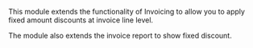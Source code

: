 This module extends the functionality of Invoicing to allow you to apply
fixed amount discounts at invoice line level.

The module also extends the invoice report to show fixed discount.
